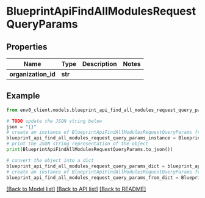 # BlueprintApiFindAllModulesRequestQueryParams


## Properties

Name | Type | Description | Notes
------------ | ------------- | ------------- | -------------
**organization_id** | **str** |  | 

## Example

```python
from env0_client.models.blueprint_api_find_all_modules_request_query_params import BlueprintApiFindAllModulesRequestQueryParams

# TODO update the JSON string below
json = "{}"
# create an instance of BlueprintApiFindAllModulesRequestQueryParams from a JSON string
blueprint_api_find_all_modules_request_query_params_instance = BlueprintApiFindAllModulesRequestQueryParams.from_json(json)
# print the JSON string representation of the object
print(BlueprintApiFindAllModulesRequestQueryParams.to_json())

# convert the object into a dict
blueprint_api_find_all_modules_request_query_params_dict = blueprint_api_find_all_modules_request_query_params_instance.to_dict()
# create an instance of BlueprintApiFindAllModulesRequestQueryParams from a dict
blueprint_api_find_all_modules_request_query_params_from_dict = BlueprintApiFindAllModulesRequestQueryParams.from_dict(blueprint_api_find_all_modules_request_query_params_dict)
```
[[Back to Model list]](../README.md#documentation-for-models) [[Back to API list]](../README.md#documentation-for-api-endpoints) [[Back to README]](../README.md)


